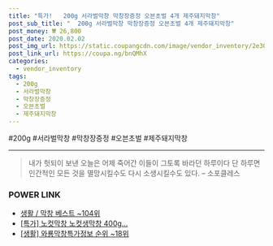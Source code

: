 ```yaml
--- 
title: "특가!   200g 서라벌막창 막창장증정 오븐초벌 4개 제주돼지막창" 
post_sub_title: "  200g 서라벌막창 막창장증정 오븐초벌 4개 제주돼지막창" 
post_money: ₩ 26,800 
post_date: 2020.02.02 
post_img_url: https://static.coupangcdn.com/image/vendor_inventory/2e30/c15cc5df51a4945b33dd6852c2411373865b2205aff182e8316b9b67cdd2.jpg 
post_link_url: https://coupa.ng/bnQMhX 
categories: 
  - vendor_inventory 
tags: 
  - 200g 
  - 서라벌막창 
  - 막창장증정 
  - 오븐초벌 
  - 제주돼지막창 
--- 
```

  #200g #서라벌막창 #막창장증정 #오븐초벌 #제주돼지막창 
<hr> 

> 내가 헛되이 보낸 오늘은 어제 죽어간 이들이 그토록 바라던 하루이다 단 하루면 인간적인 모든 것을 멸망시킬수도 다시 소생시킬수도 있다. – 소포클레스 


### POWER LINK

* <a href="https://blog.naver.com/santokki14/221793055634" target="_blank">생활 / 막창 베스트 ~104위</a>
* <a href="https://blog.naver.com/sakai111/221793109014" target="_blank">[특가] 노컷막창 노컷생막창 400g...</a>
* <a href="https://blog.naver.com/sakai111/221772911082" target="_blank"> [생활] 와룡막창특가정보 순위 ~18위</a>
